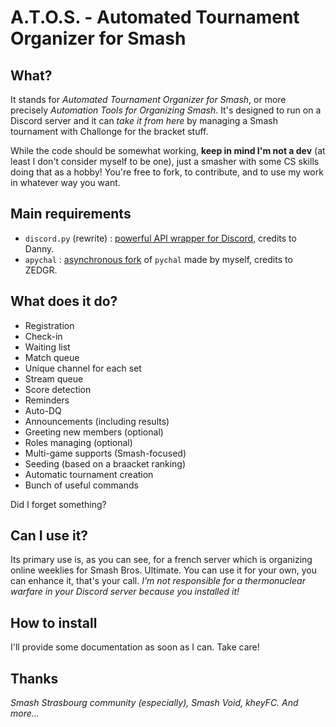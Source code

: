 # A.T.O.S. - Automated Tournament Organizer for Smash

## What?
It stands for *Automated Tournament Organizer for Smash*, or more precisely *Automation Tools for Organizing Smash*. It's designed to run on a Discord server and it can *take it from here* by managing a Smash tournament with Challonge for the bracket stuff.

While the code should be somewhat working, **keep in mind I'm not a dev** (at least I don't consider myself to be one), just a smasher with some CS skills doing that as a hobby! You're free to fork, to contribute, and to use my work in whatever way you want.

## Main requirements
- `discord.py` (rewrite) : [powerful API wrapper for Discord](https://github.com/Rapptz/discord.py), credits to Danny.
- `apychal` : [asynchronous fork](https://github.com/Wonderfall/apychal) of `pychal` made by myself, credits to ZEDGR.

## What does it do?
- Registration
- Check-in
- Waiting list
- Match queue
- Unique channel for each set
- Stream queue
- Score detection
- Reminders
- Auto-DQ
- Announcements (including results)
- Greeting new members (optional)
- Roles managing (optional)
- Multi-game supports (Smash-focused)
- Seeding (based on a braacket ranking)
- Automatic tournament creation
- Bunch of useful commands

Did I forget something?

## Can I use it?
Its primary use is, as you can see, for a french server which is organizing online weeklies for Smash Bros. Ultimate. You can use it for your own, you can enhance it, that's your call. *I'm not responsible for a thermonuclear warfare in your Discord server because you installed it!*

## How to install
I'll provide some documentation as soon as I can. Take care!

## Thanks
*Smash Strasbourg community (especially), Smash Void, kheyFC. And more...*
